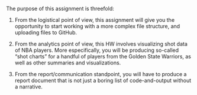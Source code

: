 The purpose of this assignment is threefold: 
1. From the logistical point of view, this assignment will give you the opportunity to start working with a more complex file structure, and uploading files to GitHub.

2.  From the analytics point of view, this HW involves visualizing shot data of NBA players. More especifically, you will be producing so-called “shot charts” for a handful of players from the Golden State Warriors, as well as other summaries and visualizations. 

3. From the report/communication standpoint, you will have to produce a report document that is not just a boring list of code-and-output without a narrative.
